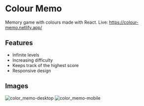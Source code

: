 # Colour Memo

Memory game with colours made with React.
Live: https://colour-memo.netlify.app/

## Features

- Infinite levels
- Increasing difficulty
- Keeps track of the highest score
- Responsive design

## Images

![color_memo-desktop](https://github.com/elk15/colour-memo/assets/84975908/85c73b9c-ea00-44d4-96bd-5e821aafe1b7)
![color_memo-mobile](https://github.com/elk15/colour-memo/assets/84975908/2bd47d24-4723-49fe-b583-f78d232a3bea)
